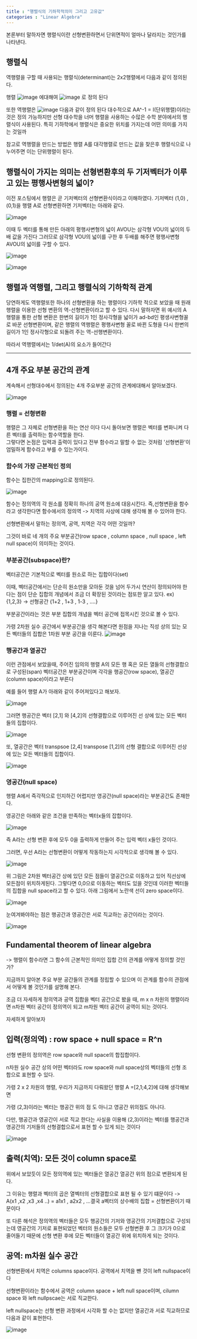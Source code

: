 ```yaml
---
title : "행렬식의 기하학적의미 그리고 고유값"
categories : "Linear Algebra"
---
```


본론부터 말하자면 행렬식이란 선형변환하면서 단위면적이 얼마나 달라지는 것인가를 나타낸다.

## 행렬식

역행렬을 구할 때 사용되는 행렬식(determinant)는 2x2행렬에서 다음과 같이 정의된다.

행렬
![image](https://user-images.githubusercontent.com/65720894/135716257-cad3f386-a124-4459-a88e-805ee2ba6129.png)
에대해여
![image](https://user-images.githubusercontent.com/65720894/135716265-132bc3ed-50e0-4d55-a67e-fdaf85689ef5.png)
로 정의 된다

또한 역행렬은 
![image](https://user-images.githubusercontent.com/65720894/135716496-78d9627b-33ea-4111-8377-9d8e974954ce.png)
다음과 같이 정의 된다 대수적으로 AA^-1 = I(단위행렬)이라는 것은 정의 가능하지만 선형 대수학을 너머 행렬을 사용하는 수많은 수학 분야에서의
행렬식이 사용된다. 특히 기하학에서 행렬식은 중요한 위치를 가지는데 어떤 의미를 가지는 것일까

참고로 역행렬을 만드는 방법은 행렬 A를 대각행렬로 만드는 값을 찾은후 행렬식으로 나누어주면 이는 단위행렬이 된다.

## 행렬식이 가지는 의미는 선형변환후의 두 기저벡터가 이루고 있는 평행사변형의 넓이?

이전 포스팅에서 행렬은 곧 기저벡터의 선형변환식이라고 이해하였다. 기저벡터 (1,0) , (0,1)을 행렬 A로 선형변환하면 기저벡터는 아래와 같다.

![image](https://user-images.githubusercontent.com/65720894/135716871-2fe3bb87-0f1c-4971-a87e-0c01982f20e8.png)

이때 두 벡터를 통해 만든 아래의 평행사변형의 넓이 AVOU는 삼각형 VOU의 넓이의 두배 값을 가진다 그러므로 삼각형 VOU의 넓이를 구한 후 
두배를 해주면 평행사변형 AVOU의 넓이를 구할 수 있다.

![image](https://user-images.githubusercontent.com/65720894/135716915-840a94aa-a227-41b6-a9af-6252b87dc581.png)


![image](https://user-images.githubusercontent.com/65720894/135716996-862f71eb-d0c5-44d5-b92c-f63814d150fd.png)


## 행렬과 역행렬, 그리고 행렬식의 기하학적 관계

당연하게도 역행렬또한 하나의 선형변환을 하는 행렬이다 기하학 적으로 보았을 때 원래 행렬을 이용한 선형 변환의 역-선형변환이라고 할 수 있다.
다시 말하자면 위 예시의 A행렬을 통한 선형 변환은 한변의 길이가 1인 정사각형을 넓이가 ad-bd인 평생사변형꼴로 바꾼 선형변환이며, 같은 행렬의
역행렬은 평행사변형 꼴로 바뀐 도형을 다시 한변의 길이가 1인 정사각형으로 되돌려 주는 역-선행변환이다.

따라서 역행렬에서는 1/det(A)의 요소가 들어간다 


----------------------------------------------------------

## 4개 주요 부분 공간의 관계

계속해서 선형대수에서 정의된는 4개 주요부분 공간의 관계에대해서 알아보겠다.

![image](https://user-images.githubusercontent.com/65720894/137069477-d92d374e-cb83-4993-b351-2715a8557a80.png)


### 행렬 = 선형변환

행렬은 그 자체로 선형변환을 하는 연산 이다 다시 돌아보면  행렬은 벡터를 변화니켜 다른 벡터를 출력하는 함수역할을 한다.  
그렇다면 논점은 입력과 출력이 있다고 전부 함수라고 말할 수 없는 것처럼 '선형변환'이 엄밀하게 함수라고 부를 수 있는가이다.

### 함수의 가장 근본적인 정의 

함수는 집한간의 mapping으로 정의된다.

![image](https://user-images.githubusercontent.com/65720894/137070569-060c3a1f-dc00-4b10-854e-63011bf0829b.png)


함수는 정의역의 각 원소를 정확히 하나의 공역 원소에 대응시킨다. 즉,선형변환을 함수라고 생각한다면 함수에서의 정의역 -> 치역의 사상에 대해 생각해 볼 수 있어야 한다. 

선형변환에서 말하는 정의역, 공역, 치역은 각각 어떤 것일까? 

그것이 바로 네 개의 주요 부분공간(row space , column space , null space , left null space)이 의미하는 것이다.

### 부분공간(subspace)란?

벡터공간은 기본적으로 벡터를 원소로 하는 집합이다(set)

이때, 벡터공간에서는 단순히 원소만을 모아둔 것을 넘어 두가시 연산이 정의되어야 한다는 점이 단순 집합의 개념에서 조금 더 확장된 것이라는 점또한 알고 있다. ex) {1,2,3} -> 선형공간 {1+2 , 1+3 , 1-3 , ....} 

부분공간이라는 것은 부분 집합의 개념을 벡터 공간에 접목시킨 것으로 볼 수 있다.

가령 2차원 실수 공간에서 부분공간을 생각 해본다면 원점을 지나는 직성 상의 있는 모든 벡터들의 집합은 1차원 부분 공간을 이룬다.
![image](https://user-images.githubusercontent.com/65720894/137300390-a0dc5d80-0209-4dec-bfe0-a820c6ac2f77.png)

### 행공간과 열공간

이런 관점에서 보았을때, 주어진 임의의 행렬 A의 모든 행 혹은 모든 열들의 선형결합으로 구성된(span) 벡터공간은 부분공간이며
각각을 행공간(row space), 열공간(column space)이라고 부른다

예를 들어 행렬 A가 아래와 같이 주어져있다고 해보자.

![image](https://user-images.githubusercontent.com/65720894/137301329-d0baf131-16e0-4b20-a98a-1638e00876ca.png)

그러면 행공간은 벡터 [2,1] 와 [4,2]의 선형결합으로 이루어진 선 상에 있는 모든 벡터들의 집합이다.

![image](https://user-images.githubusercontent.com/65720894/137301510-5cbcac5a-d641-46d2-b461-f34980877e0c.png)

또, 열공간은 벡터 transpsoe [2,4] transpose [1,2]의 선형 결합으로 이루어진 선상에 있는 모든 벡터들의 집합이다.

![image](https://user-images.githubusercontent.com/65720894/137301662-2ad9d603-1b70-4261-805d-c098924616b9.png)


### 영공간(null space)

행렬 A에서 즉각적으로 인지하긴 어렵지만 영공간(null space)라는 부분공간도 존재한다.

영공간은 아래와 같은 조건을 만족하는 벡터x들의 잡합이다.

![image](https://user-images.githubusercontent.com/65720894/137302088-3b95c51b-b1ef-4de2-bc2f-e235f93978a9.png)

즉 A라는 선형 변환 후에 모두 0을 출력하게 만들어 주는 입력 벡터  x들인 것이다.

그러면, 우선 A라는 선형변환이 어떻게 작동하는지 시각적으로 생각해 볼 수 있다.

![image](https://user-images.githubusercontent.com/65720894/137302341-f26a3ef3-2b12-4f8b-928d-614ecbc54fcf.png)

위 그림은 2차원 벡터공간 상에 있던 모든 점들이 열공간으로 이동하고 있어 직선상에 모든점이 위치하게된다. 그렇다면 0,0으로 이동하는 벡터도 
있을 것인데 이러한 벡터들의 집합을 null space라고 할 수 있다. 아래 그림에서 노란색 선이 zero space이다.

![image](https://user-images.githubusercontent.com/65720894/137302514-902b17aa-2147-4f0c-8abc-8f8b367b198d.png)

눈여겨봐야하는 점은 행공간과 영공간은 서로 직교하는 공간이라는 것이다. 

![image](https://user-images.githubusercontent.com/65720894/137303608-8e6ee303-3eee-4cd3-b5e6-06f249497df3.png)

## Fundamental theorem of linear algebra

-> 행렬이 함수라면 그 함수의 근본적인 의미인 집합 간의 관계를 어떻게 정의할 것인가? 

지금까지 알아본 주요 부분 공간들의 관계를 정립할 수 있으며 이 관계를 함수의 관점에서 어떻게 볼 것인가를 설명해 본다.

조금 더 자세하게 정의역과 공역 집합을 벡터 공간으로 봤을 때, m x n 차원의 행렬이라면 n차원 벡터 공간이 정의역이 되고 m차원 벡터
공간이 공역이 되는 것이다.

자세하게 알아보자

## 입력(정의역) : row space + null space = R^n

선형 변환의 정의역은 row space와 null space의 합집합이다.

n차원 실수 공간 상의 어떤 벡터라도 row space와 null space상의 벡터들의 선형 조합으로 표현할 수 있다.

가령 2 x 2 차원의 행렬, 우리가 지금까지 다뤄왔던 행렬 A =[2,1;4,2]에 대해 생각해보면

가령 (2,3)이라는 벡터는 행공간 위의 점 도 아니고 영공간 위의점도 아니다.

다만, 행공간과 영공간이 서로 직교 한다는 사실을 이용해 (2,3)이라는 벡터를 행공간과 영공간의 기저들의 선형결합으로서 표현 할 수 있게 되는 것이다

![image](https://user-images.githubusercontent.com/65720894/137308858-d670b0f3-812e-4801-8016-0f388db828ee.png)


## 출력(치역): 모든 것이 column space로 

위에서 보았듯이 모든 정의역에 있는 벡터들은 열공간 열공간 위의 점으로 변환되게 된다.

그 이유는 행렬과 벡터의 곱은 열벡터의 선형결합으로 표현 될 수 있기 떄문이다 -> A(x1 ,x2 ,x3 ,x4 ..) = a1x1 , a2x2 , ...결국
a벡터의 상수배의 집합 = 선형변환이기 때문이다

또 다른 해석은 정의역의 벡터들은 모두 행공간의 기저와 영공간의 기저결합으로 구성되는데 영공간의 기저로 표현되었던 벡터의 원소들은 모두 선형변환 후 그 크기가 0으로 줄어들기 때문에 선형 변환 후에 모든 벡터들이 열공간 위에 위치하게 되는 것이다.

## 공역: m차원 실수 공간

선형변환에서 치역은 columns space이다. 공역에서 치역을 뺸 것이 left nullspace이다 

선형변환이라는 함수에서 공역은 column space + left null space이며, cilumn space 와 left nullpscae는 서로 직교한다.

left nullspace는 선형 변환 과정에서 시각화 할 수는 없지만 열공간과 서로 직교하므로 다음과 같이 표현한다.

![image](https://user-images.githubusercontent.com/65720894/137312994-8d62fec4-8e4d-41af-9141-70277517e69e.png)










